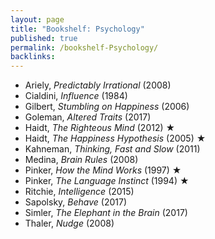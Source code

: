 ```yaml
---
layout: page
title: "Bookshelf: Psychology"
published: true
permalink: /bookshelf-Psychology/
backlinks: 
---
```


* Ariely, *Predictably Irrational* (2008)
* Cialdini, *Influence* (1984)
* Gilbert, *Stumbling on Happiness* (2006)
* Goleman, *Altered Traits* (2017)
* Haidt, *The Righteous Mind* (2012) ★
* Haidt, *The Happiness Hypothesis* (2005) ★
* Kahneman, *Thinking, Fast and Slow* (2011)
* Medina, *Brain Rules* (2008)
* Pinker, *How the Mind Works* (1997) ★
* Pinker, *The Language Instinct* (1994) ★
* Ritchie, *Intelligence* (2015)
* Sapolsky, *Behave* (2017)
* Simler, *The Elephant in the Brain* (2017)
* Thaler, *Nudge* (2008)
